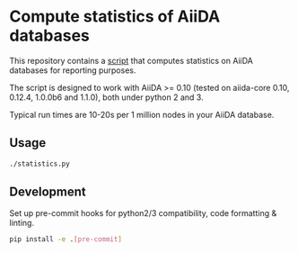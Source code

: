 # Compute statistics of AiiDA databases

This repository contains a [script](https://raw.githubusercontent.com/ltalirz/aiida-statistics-query/master/statistics.py) that computes statistics on AiiDA databases for reporting purposes.

The script is designed to work with AiiDA >= 0.10 (tested on aiida-core 0.10, 0.12.4, 1.0.0b6 and 1.1.0), both under python 2 and 3.

Typical run times are 10-20s per 1 million nodes in your AiiDA database.

## Usage

```bash
./statistics.py
```

## Development

Set up pre-commit hooks for python2/3 compatibility, code formatting & linting.
```bash
pip install -e .[pre-commit]
```
